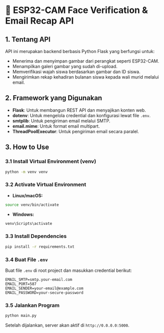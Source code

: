 # 📸 ESP32-CAM Face Verification & Email Recap API

## 1. Tentang API

API ini merupakan backend berbasis Python Flask yang berfungsi untuk:
- Menerima dan menyimpan gambar dari perangkat seperti ESP32-CAM.
- Menampilkan galeri gambar yang sudah di-upload.
- Memverifikasi wajah siswa berdasarkan gambar dan ID siswa.
- Mengirimkan rekap kehadiran bulanan siswa kepada wali murid melalui email.

## 2. Framework yang Digunakan

- **Flask**: Untuk membangun REST API dan menyajikan konten web.
- **dotenv**: Untuk mengelola credential dan konfigurasi lewat file `.env`.
- **smtplib**: Untuk pengiriman email melalui SMTP.
- **email.mime**: Untuk format email multipart.
- **ThreadPoolExecutor**: Untuk pengiriman email secara paralel.

## 3. How to Use

### 3.1 Install Virtual Environment (venv)

```bash
python -m venv venv
```

### 3.2 Activate Virtual Environment

- **Linux/macOS:**
```bash
source venv/bin/activate
```

- **Windows:**
```bash
venv\Scripts\activate
```

### 3.3 Install Dependencies

```bash
pip install -r requirements.txt
```

### 3.4 Buat File `.env`

Buat file `.env` di root project dan masukkan credential berikut:

```env
EMAIL_SMTP=smtp.your-email.com
EMAIL_PORT=587
EMAIL_SENDER=your-email@example.com
EMAIL_PASSWORD=your-secure-password
```

### 3.5 Jalankan Program

```bash
python main.py
```

Setelah dijalankan, server akan aktif di `http://0.0.0.0:5000`.